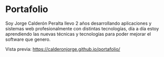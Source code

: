 # Portafolio
Soy Jorge Calderón Peralta llevo 2 años desarrollando aplicaciones y sistemas web profesionalmente con distintas
tecnologías, día a día estoy aprendiendo las nuevas técnicas y tecnologías para poder mejorar el software que genero.

Vista previa: https://calderonjorge.github.io/portafolio/
